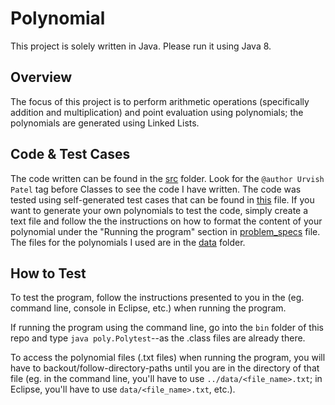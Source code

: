 # Polynomial

This project is solely written in Java. Please run it using Java 8.

## Overview

The focus of this project is to perform arithmetic operations (specifically addition
and multiplication) and point evaluation using polynomials; the polynomials are generated using Linked Lists.

## Code & Test Cases

The code written can be found in the [src](https://github.com/urvishp13/Polynomial/tree/main/src/poly) folder. Look for the 
`@author Urvish Patel` tag before Classes to see the code I have written.
The code was tested using self-generated test cases that can be found in [this](https://github.com/urvishp13/Polynomial/blob/main/docs/testcases.md) 
file. If you want to generate your own polynomials to test the code, simply create a text file and follow the the instructions on 
how to format the content of your polynomial under the "Running the program" section in [problem_specs](https://github.com/urvishp13/Polynomial/blob/main/docs/problem_specs.pdf) 
file. The files for the polynomials I used are in the [data](https://github.com/urvishp13/Polynomial/tree/main/data) folder. 

## How to Test

To test the program, follow the instructions presented to you in the 
(eg. command line, console in Eclipse, etc.) when running the program.

If running the program using the command line, go into the `bin` 
folder of this repo and type `java poly.Polytest`--as the .class files are already there.

To access the polynomial files (.txt files) when running the program, you will have to backout/follow-directory-paths until you are 
in the directory of that file (eg. in the command line, you'll have to use `../data/<file_name>.txt`; in Eclipse, you'll have to use 
`data/<file_name>.txt`, etc.).